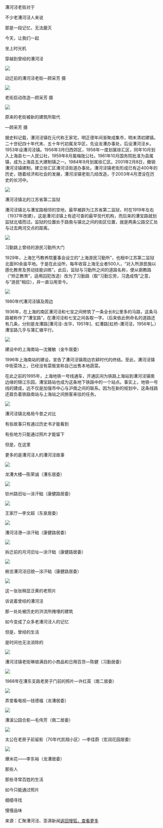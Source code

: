 漕河泾老街对于

不少老漕河泾人来说

那是一段记忆，无法磨灭

今天，让我们一起

坐上时光机

穿越到曾经的漕河泾

![](/markdowns/images/268c204b6f06481897e726fa7a422f2a.jpeg)

动迁前的漕河泾老街—顾采芳 摄

![](/markdowns/images/d58a69f05905445c93f1435f355b8dda.jpeg)

老街启动改造—顾采芳 摄

![](/markdowns/images/b7c8df895e89469b947172ce5e641ea5.jpeg)

原来的老街被新的建筑所取代

—顾采芳 摄

据史料记载，漕河泾镇在元代称王家宅，明正德年间渐聚成集市，明末清初建镇。二十世纪四十年代末、五十年代初属龙华区，先设龙漕办事处，后设漕河泾乡。1953年设漕河泾镇。1956年3月归西郊区，1958年一度划属徐汇区，同年10月划入上海县七一人民公社，1959年8月属梅陇公社。1961年10月国务院批准为县属镇，成为上海县五大建制镇之一。1984年9月划属徐汇区。2001年2月8日，撤销漕河泾镇建制，建立徐汇区漕河泾街道办事处。漕河泾镇老街形成已有近400年的历史，随着经济和社会的发展，漕河泾镇老街几经改造，于2003年4月湮没在历史的长河中。

![](/markdowns/images/d60a48b700474586bed3ed918cac6323.jpeg)

漕河泾镇北的江苏省第二监狱

漕河泾镇北与漕宝路相邻的空地，最早被辟为江苏省第二监狱，时在1919年左右（1937年改建）。这是漕河泾镇上有迹可查的最早现代机构，而后来的漕宝路就划监狱北墙而过。监狱的位置处于路南与镇北之间的街区位置，就是两条公路交汇处与过去两河交点的距离。

![](/markdowns/images/6515810cb14b45f9aebe155c424511a8.jpeg)

习勤路上曾经的游民习勤所大门

1929年，上海乞丐教养院董事会设立的“上海游民习勤所”，也相中江苏第二监狱北面90余亩平地。于是在此设所，每年收容上海无业者500人，“对入所游民施以感化教育及劳动技能训练”。此后，监狱与习勤所之间的道路名称，便从弼教路（“矫正教育”，适用囚犯改造）改为了习勤路（取“习勤忘劳，习逸成惰”之意，与“游民”相应），并一直沿用至今。

![](/markdowns/images/fc8d9e3d59594c379232c41bc7d22635.jpeg)

1980年代漕河泾镇及周边

1936年，在上海的南区漕河泾和七宝之间修筑了一条全长8公里多的马路，这条马路被称作了“漕宝路”，在漕河泾和七宝之间各取一字。（后来依此例命名的道路还有几条，分别是龙漕路\[漕河泾-龙华，1951年\]、虹漕路\[虹桥-漕河泾，1956年\]。）漕宝路几乎与蒲汇塘平行。

![](/markdowns/images/d4be01c6bc634f3ea5b68dee3582c6ba.jpeg)

建设中的上海南站—沈雅敏（金牛居委）

1996年上海南站的建设，宣告了漕河泾镇周边农耕时代的终结。至此，漕河泾镇中街菜场上，已经没有菜贩宣称自己出售本地蔬菜。

在此之前的1995年，上海地铁一号线通车，开通区间为铁路上海站到漕河泾镇南边缘的锦江乐园，漕宝路站也成为这条地下铁路中的一个站点。事实上，地铁一号线的建成，远不仅是加强市中心与沪南之间的联系。因为在新的规划中，这条线路还肩负着铁路南站与上海站之间旅客来往的任务。

![](/markdowns/images/14807a394f27474a9d8d243bf9f1479b.jpeg)

漕河泾镇北格局今昔之对比

有些故事只有通过历史书才能看到

有些地方只能通过照片才能留下

但是，在这里

更多的是漕河泾人的漕河泾故事

![](/markdowns/images/da2cff6d18a441729d13fb9b8611ece2.jpeg)

龙漕大楼—陈荣诚（漕东居委）

![](/markdowns/images/eff08d6933174b77bbb2878e3d5c7926.jpeg)

钦州路旧址—涂汗础（康健路居委）

![](/markdowns/images/9a716a5bd9a8479abc661379e35c1d7d.jpeg)

王家厅—李文超（东泉居委）

![](/markdowns/images/3eee36b075a44a18b758054ddf32a247.jpeg)

漕河泾港—涂汗础（康健路居委）

![](/markdowns/images/4fdc5fc90b674fb98898e25ee9db87db.jpeg)

拆迁前的月河旧址—涂汗础（康健路居委）

![](/markdowns/images/ac8a095bdfa34e45bdb36c27b3bf8f86.jpeg)

俯览漕河泾旧貌—涂汗础（康健路居委）

![](http://5b0988e595225.cdn.sohucs.com/markdowns/images/20181026/b3d6110ef5654161a6574722e6577bb8.gif)

这一张张稍显泛黄的老照片

诉说着曾经的漕河泾

那一处处被历史的洪流所掩埋的建筑

如今变成了众多老漕河泾人的记忆

但是，曾经的生活

是时间也无法消除的

![](/markdowns/images/8fbd560240b644a59a873f1c31f4577b.jpeg)

漕河泾镇老街琳琅满目的小商品和日用百货—陈健（习勤居委）

![](/markdowns/images/80646104e35343c89163fc1be9f6513b.jpeg)

1968年在漕东支路老房子门前的照片—许红英（南二居委）

![](/markdowns/images/9a58aca1acdf4c4f9a897372516cfc69.jpeg)

弄堂看电视—钱德福（龙漕居委）

![](/markdowns/images/ceb055110e9d47178c7f2c373eb986f9.jpeg)

漕溪公园合影—毛伟芳（南二居委）

![](/markdowns/images/e9f82cab5d0d4380ade24f88dcd680cb.jpeg)

太公在老房子前留影（70年代凯翔小区）—李佳蔚（宏润花园居委）

![](/markdowns/images/985f44fa661e4f599306e24c21c3de08.jpeg)

爆米花——李东裕（龙漕居委）

那些人

那些寻常百姓的生活

如今只能通过照片

细细寻找

慢慢品味

来源：汇聚漕河泾、澎湃新闻[返回搜狐，查看更多](https://www.sohu.com/?strategyid=00001&spm=smpc.content%2F358_3.content.1.1756273898021FMB3Qpj "点击进入搜狐首页")
